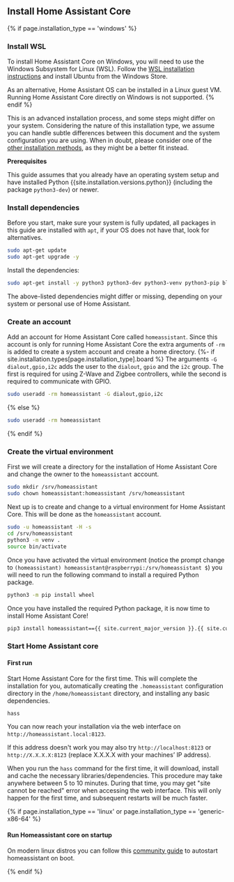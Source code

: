 ## Install Home Assistant Core

{% if page.installation_type == 'windows' %}
### Install WSL

To install Home Assistant Core on Windows, you will need to use the Windows Subsystem for Linux (WSL). Follow the [WSL installation instructions](https://docs.microsoft.com/windows/wsl/install-win10) and install Ubuntu from the Windows Store.

As an alternative, Home Assistant OS can be installed in a Linux guest VM. Running Home Assistant Core directly on Windows is not supported.
{% endif %}

<div class='note warning'>

This is an advanced installation process, and some steps might differ on your system. Considering the nature of this installation type, we assume you can handle subtle differences between this document and the system configuration you are using. When in doubt, please consider one of the [other installation methods](/installation/), as they might be a better fit instead.

</div>

<div class='note'>
<b>Prerequisites</b>

This guide assumes that you already have an operating system setup and have installed Python {{site.installation.versions.python}} (including the package `python3-dev`) or newer.

</div>

### Install dependencies

Before you start, make sure your system is fully updated, all packages in this guide are installed with `apt`, if your OS does not have that, look for alternatives.

```bash
sudo apt-get update
sudo apt-get upgrade -y
```

Install the dependencies:

```bash
sudo apt-get install -y python3 python3-dev python3-venv python3-pip bluez libffi-dev libssl-dev libjpeg-dev zlib1g-dev autoconf build-essential libopenjp2-7 libtiff5 libturbojpeg0-dev tzdata
```

The above-listed dependencies might differ or missing, depending on your system or personal use of Home Assistant.

### Create an account

Add an account for Home Assistant Core called `homeassistant`.
Since this account is only for running Home Assistant Core the extra arguments of `-rm` is added to create a system account and create a home directory.
{%- if site.installation.types[page.installation_type].board %}
The arguments `-G dialout,gpio,i2c` adds the user to the `dialout`, `gpio` and the `i2c` group. The first is required for using Z-Wave and Zigbee controllers, while the second is required to communicate with GPIO.

```bash
sudo useradd -rm homeassistant -G dialout,gpio,i2c
```

{% else %}

```bash
sudo useradd -rm homeassistant
```

{% endif %}

### Create the virtual environment

First we will create a directory for the installation of Home Assistant Core and change the owner to the `homeassistant` account.

```bash
sudo mkdir /srv/homeassistant
sudo chown homeassistant:homeassistant /srv/homeassistant
```

Next up is to create and change to a virtual environment for Home Assistant Core. This will be done as the `homeassistant` account.

```bash
sudo -u homeassistant -H -s
cd /srv/homeassistant
python3 -m venv .
source bin/activate
```

Once you have activated the virtual environment (notice the prompt change to `(homeassistant) homeassistant@raspberrypi:/srv/homeassistant $`) you will need to run the following command to install a required Python package.

```bash
python3 -m pip install wheel
```

Once you have installed the required Python package, it is now time to install Home Assistant Core!

```bash
pip3 install homeassistant=={{ site.current_major_version }}.{{ site.current_minor_version }}.{{ site.current_patch_version }}
```

### Start Home Assistant core

#### First run

Start Home Assistant Core for the first time. This will complete the installation for you, automatically creating the `.homeassistant` configuration directory in the `/home/homeassistant` directory, and installing any basic dependencies.

```bash
hass
```

You can now reach your installation via the web interface on `http://homeassistant.local:8123`.

If this address doesn't work you may also try `http://localhost:8123` or `http://X.X.X.X:8123` (replace X.X.X.X with your machines’ IP address).

<div class='note'>

When you run the `hass` command for the first time, it will download, install and cache the necessary libraries/dependencies. This procedure may take anywhere between 5 to 10 minutes. During that time, you may get "site cannot be reached" error when accessing the web interface. This will only happen for the first time, and subsequent restarts will be much faster.

</div>
{% if page.installation_type == 'linux' or page.installation_type == 'generic-x86-64' %}

#### Run Homeassistant core on startup

On modern linux distros you can follow this [community guide](https://community.home-assistant.io/t/autostart-using-systemd/199497) to autostart homeassistant on boot.

{% endif %}
